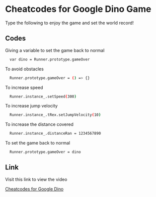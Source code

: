 
# Cheatcodes for Google Dino Game

Type the following to enjoy the game and set the world record!


## Codes

Giving a variable to set the game back to normal

```bash
  var dino = Runner.prototype.gameOver
```

To avoid obstacles

```bash
  Runner.prototype.gameOver = () => {}
```

To increase speed

```bash
  Runner.instance_.setSpeed(300)
```
To increase jump velocity

```bash
  Runner.instance_.tRex.setJumpVelocity(10)
```

To increase the distance covered 

```bash
  Runner.instance_.distanceRan = 1234567890
```
To set the game back to normal

```bash
  Runner.prototype.gameOver = dino
```


## Link

Visit this link to view the video

[Cheatcodes for Google Dino](https://youtu.be/Z2AEB9wDvPo)

  
